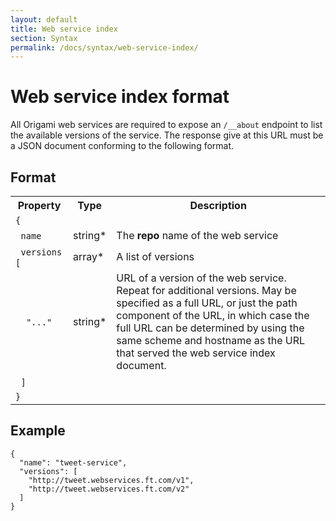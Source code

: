 ```yaml
---
layout: default
title: Web service index
section: Syntax
permalink: /docs/syntax/web-service-index/
---
```


# Web service index format

All Origami web services are required to expose an `/__about` endpoint to list the available versions of the service.  The response give at this URL must be a JSON document conforming to the following format.

## Format

<table class='o-techdocs-table'>
<tr>
	<th>Property</th>
	<th>Type</th>
	<th>Description</th>
</tr><tr>
	<td><code>{</code></td>
	<td></td>
	<td></td>
</tr><tr>
	<td>&nbsp;&nbsp;<code>name</code></td>
	<td>string*</td>
	<td>The <b>repo</b> name of the web service</td>
</tr><tr>
	<td>&nbsp;&nbsp;<code>versions [</code></td>
	<td>array*</td>
	<td>A list of versions</td>
</tr><tr>
	<td>&nbsp;&nbsp;&nbsp;&nbsp;<code>"..."</code></td>
	<td>string*</td>
	<td>URL of a version of the web service.  Repeat for additional versions.  May be specified as a full URL, or just the path component of the URL, in which case the full URL can be determined by using the same scheme and hostname as the URL that served the web service index document.</td>
</tr><tr>
	<td>&nbsp;&nbsp;<code>]</code></td>
	<td></td>
	<td></td>
</tr><tr>
	<td><code>}</code></td>
	<td></td>
	<td></td>
</tr>
</table>

## Example

<?prettify linenums=1?>
	{
	  "name": "tweet-service",
	  "versions": [
	    "http://tweet.webservices.ft.com/v1",
	    "http://tweet.webservices.ft.com/v2"
	  ]
	}
